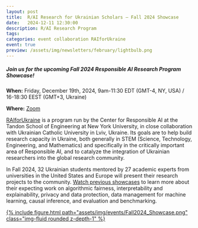 ```yaml
---
layout: post
title:  R/AI Research for Ukrainian Scholars – Fall 2024 Showcase
date:   2024-12-11 12:30:00
description: R/AI Research Program
tags: 
categories: event collaboration RAIforUkraine
event: true
preview: /assets/img/newsletters/february/lightbulb.png
---
```



<h5><b>Join us for the upcoming Fall 2024 Responsible AI 
Research Program Showcase!</b></h5>


**When:** Friday, December 19th, 2024, 9am-11:30 EDT (GMT-4, NY, USA) / 16-18:30 EEST
(GMT+3, Ukraine)

**Where:** <a href="https://nyu.zoom.us/j/97688526231">Zoom</a>

[RAIforUkraine](/RAIforUkraine/#) is a program run by the Center for
Responsible AI at the Tandon School of Engineering at New York
University, in close collaboration with Ukrainian Catholic University
in Lviv, Ukraine.  Its goals are to help build research capacity in
Ukraine, both generally in STEM (Science, Technology, Engineering, and
Mathematics) and specifically in the critically important area of
Responsible AI, and to catalyze the integration of Ukrainian
researchers into the global research community.

In Fall 2024, 32 Ukrainian students mentored by 27 academic experts from
universities in the United States and Europe will present their research projects to the community. <a
href="https://youtu.be/r7tBBcO1JIM">Watch previous showcases</a> to learn
more about their expecting work on algorithmic fairness,
interpretability and explainability, privacy and data protection, data
management for machine learning, causal inference, and evaluation and
benchmarking.

<!-- <iframe width="933" height="525" src="https://youtu.be/r7tBBcO1JIM" title="R/AI Research for Ukrainian Scholars – Fall 2024 Showcase" frameborder="0" allow="accelerometer; autoplay; clipboard-write; encrypted-media; gyroscope; picture-in-picture; web-share" allowfullscreen></iframe> -->

<div class="row mt-3">
    <div class="col-sm mt-3 mt-md-0">
        <a href="https://youtu.be/r7tBBcO1JIM">
        {% include figure.html path="assets/img/events/Fall2024_Showcase.png" class="img-fluid rounded z-depth-1" %}
	</a>
    </div>
</div>











